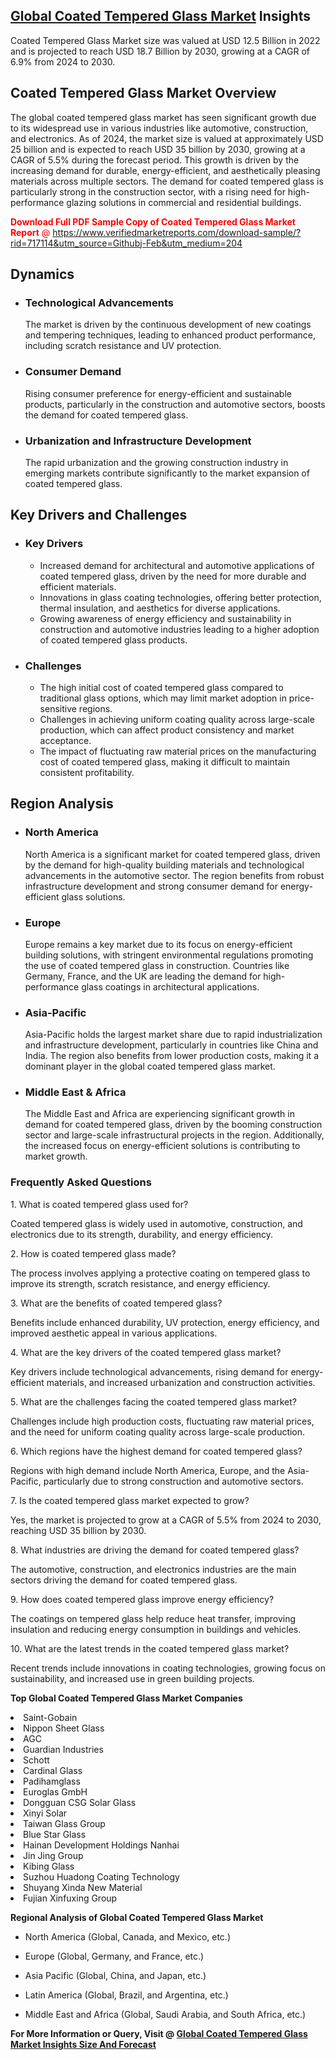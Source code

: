 <h2><a href="https://www.verifiedmarketreports.com/download-sample/?rid=717114&amp;utm_source=Githubj&amp;utm_medium=204" target="_blank">Global Coated Tempered Glass Market</a> Insights</h2><p>Coated Tempered Glass Market size was valued at USD 12.5 Billion in 2022 and is projected to reach USD 18.7 Billion by 2030, growing at a CAGR of 6.9% from 2024 to 2030.</p><p> <h2>Coated Tempered Glass Market Overview</h2> <p>The global coated tempered glass market has seen significant growth due to its widespread use in various industries like automotive, construction, and electronics. As of 2024, the market size is valued at approximately USD 25 billion and is expected to reach USD 35 billion by 2030, growing at a CAGR of 5.5% during the forecast period. This growth is driven by the increasing demand for durable, energy-efficient, and aesthetically pleasing materials across multiple sectors. The demand for coated tempered glass is particularly strong in the construction sector, with a rising need for high-performance glazing solutions in commercial and residential buildings.</p> <p><p><span class=""><span style="color: #ff0000;"><strong>Download Full PDF Sample Copy of Coated Tempered Glass Market Report</strong> @ </span><a href="https://www.verifiedmarketreports.com/download-sample/?rid=717114&amp;utm_source=Githubj-Feb&amp;utm_medium=204" target="_blank">https://www.verifiedmarketreports.com/download-sample/?rid=717114&amp;utm_source=Githubj-Feb&amp;utm_medium=204</a></span></p></p> <h2>Dynamics</h2> <ul> <li><h3>Technological Advancements</h3> The market is driven by the continuous development of new coatings and tempering techniques, leading to enhanced product performance, including scratch resistance and UV protection.</li> <li><h3>Consumer Demand</h3> Rising consumer preference for energy-efficient and sustainable products, particularly in the construction and automotive sectors, boosts the demand for coated tempered glass.</li> <li><h3>Urbanization and Infrastructure Development</h3> The rapid urbanization and the growing construction industry in emerging markets contribute significantly to the market expansion of coated tempered glass.</li> </ul> <h2>Key Drivers and Challenges</h2> <ul> <li><h3>Key Drivers</h3> <ul> <li>Increased demand for architectural and automotive applications of coated tempered glass, driven by the need for more durable and efficient materials.</li> <li>Innovations in glass coating technologies, offering better protection, thermal insulation, and aesthetics for diverse applications.</li> <li>Growing awareness of energy efficiency and sustainability in construction and automotive industries leading to a higher adoption of coated tempered glass products.</li> </ul> </li> <li><h3>Challenges</h3> <ul> <li>The high initial cost of coated tempered glass compared to traditional glass options, which may limit market adoption in price-sensitive regions.</li> <li>Challenges in achieving uniform coating quality across large-scale production, which can affect product consistency and market acceptance.</li> <li>The impact of fluctuating raw material prices on the manufacturing cost of coated tempered glass, making it difficult to maintain consistent profitability.</li> </ul> </li> </ul> <h2>Region Analysis</h2> <ul> <li><h3>North America</h3> North America is a significant market for coated tempered glass, driven by the demand for high-quality building materials and technological advancements in the automotive sector. The region benefits from robust infrastructure development and strong consumer demand for energy-efficient glass solutions.</li> <li><h3>Europe</h3> Europe remains a key market due to its focus on energy-efficient building solutions, with stringent environmental regulations promoting the use of coated tempered glass in construction. Countries like Germany, France, and the UK are leading the demand for high-performance glass coatings in architectural applications.</li> <li><h3>Asia-Pacific</h3> Asia-Pacific holds the largest market share due to rapid industrialization and infrastructure development, particularly in countries like China and India. The region also benefits from lower production costs, making it a dominant player in the global coated tempered glass market.</li> <li><h3>Middle East & Africa</h3> The Middle East and Africa are experiencing significant growth in demand for coated tempered glass, driven by the booming construction sector and large-scale infrastructural projects in the region. Additionally, the increased focus on energy-efficient solutions is contributing to market growth.</li> </ul> <h3>Frequently Asked Questions</h3> <p>1. What is coated tempered glass used for?</p> <p>Coated tempered glass is widely used in automotive, construction, and electronics due to its strength, durability, and energy efficiency.</p> <p>2. How is coated tempered glass made?</p> <p>The process involves applying a protective coating on tempered glass to improve its strength, scratch resistance, and energy efficiency.</p> <p>3. What are the benefits of coated tempered glass?</p> <p>Benefits include enhanced durability, UV protection, energy efficiency, and improved aesthetic appeal in various applications.</p> <p>4. What are the key drivers of the coated tempered glass market?</p> <p>Key drivers include technological advancements, rising demand for energy-efficient materials, and increased urbanization and construction activities.</p> <p>5. What are the challenges facing the coated tempered glass market?</p> <p>Challenges include high production costs, fluctuating raw material prices, and the need for uniform coating quality across large-scale production.</p> <p>6. Which regions have the highest demand for coated tempered glass?</p> <p>Regions with high demand include North America, Europe, and the Asia-Pacific, particularly due to strong construction and automotive sectors.</p> <p>7. Is the coated tempered glass market expected to grow?</p> <p>Yes, the market is projected to grow at a CAGR of 5.5% from 2024 to 2030, reaching USD 35 billion by 2030.</p> <p>8. What industries are driving the demand for coated tempered glass?</p> <p>The automotive, construction, and electronics industries are the main sectors driving the demand for coated tempered glass.</p> <p>9. How does coated tempered glass improve energy efficiency?</p> <p>The coatings on tempered glass help reduce heat transfer, improving insulation and reducing energy consumption in buildings and vehicles.</p> <p>10. What are the latest trends in the coated tempered glass market?</p> <p>Recent trends include innovations in coating technologies, growing focus on sustainability, and increased use in green building projects.</p> </p><p><strong>Top Global Coated Tempered Glass Market Companies</strong></p><div data-test-id=""><p><li>Saint-Gobain</li><li> Nippon Sheet Glass</li><li> AGC</li><li> Guardian Industries</li><li> Schott</li><li> Cardinal Glass</li><li> Padihamglass</li><li> Euroglas GmbH</li><li> Dongguan CSG Solar Glass</li><li> Xinyi Solar</li><li> Taiwan Glass Group</li><li> Blue Star Glass</li><li> Hainan Development Holdings Nanhai</li><li> Jin Jing Group</li><li> Kibing Glass</li><li> Suzhou Huadong Coating Technology</li><li> Shuyang Xinda New Material</li><li> Fujian Xinfuxing Group</li></p><div><strong>Regional Analysis of&nbsp;Global Coated Tempered Glass Market</strong></div><ul><li dir="ltr"><p dir="ltr">North America&nbsp;(Global, Canada, and Mexico, etc.)</p></li><li dir="ltr"><p dir="ltr">Europe (Global, Germany, and France, etc.)</p></li><li dir="ltr"><p dir="ltr">Asia Pacific&nbsp;(Global, China, and Japan, etc.)</p></li><li dir="ltr"><p dir="ltr">Latin America&nbsp;(Global, Brazil, and Argentina, etc.)</p></li><li dir="ltr">Middle East and Africa&nbsp;(Global, Saudi Arabia, and South Africa, etc.)</li></ul><p><strong>For More Information or Query, Visit @&nbsp;</strong><strong><a href="https://www.verifiedmarketreports.com/product/coated-tempered-glass-market/?utm_source=Githubj&amp;utm_medium=204" target="_blank">Global Coated Tempered Glass Market Insights Size And Forecast</a></strong></p></div>
